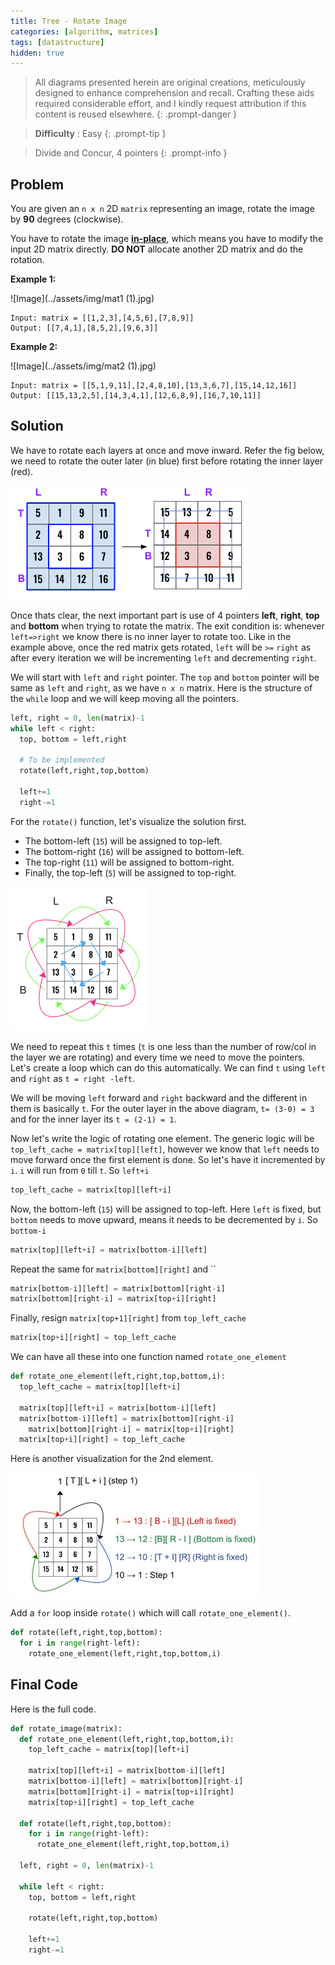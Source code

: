```yaml
---
title: Tree - Rotate Image
categories: [algorithm, matrices]
tags: [datastructure]
hidden: true
---
```


> All diagrams presented herein are original creations, meticulously designed to enhance comprehension and recall. Crafting these aids required considerable effort, and I kindly request attribution if this content is reused elsewhere.
{: .prompt-danger }

> **Difficulty** :  Easy
{: .prompt-tip }

> Divide and Concur, 4 pointers
{: .prompt-info }

## Problem

You are given an `n x n` 2D `matrix` representing an image, rotate the image by **90** degrees (clockwise).

You have to rotate the image [**in-place**](https://en.wikipedia.org/wiki/In-place_algorithm), which means you have to modify the input 2D matrix directly. **DO NOT** allocate another 2D matrix and do the rotation.

**Example 1:**

![Image](../assets/img/mat1 (1).jpg)

```
Input: matrix = [[1,2,3],[4,5,6],[7,8,9]]
Output: [[7,4,1],[8,5,2],[9,6,3]]
```

**Example 2:**

![Image](../assets/img/mat2 (1).jpg)

```
Input: matrix = [[5,1,9,11],[2,4,8,10],[13,3,6,7],[15,14,12,16]]
Output: [[15,13,2,5],[14,3,4,1],[12,6,8,9],[16,7,10,11]]
```

## Solution

We have to rotate each layers at once and move inward. Refer the fig below, we need to rotate the outer later (in blue) first before rotating the inner layer (red). 

![image-20240508160254631](../assets/img/image-20240508160254631.png)

Once thats clear, the next important part is use of 4 pointers **left**, **right**, **top** and **bottom** when trying to rotate the matrix. The exit condition is: whenever `left=>right` we know there is no inner layer to rotate too. Like in the example above, once the red matrix gets rotated, `left` will be `>=`  `right` as after every iteration we will be incrementing `left` and decrementing `right`.

We will start with `left` and `right` pointer. The `top` and `bottom` pointer will be same as `left` and `right`, as we have `n x n` matrix. Here is the structure of the `while` loop and we will keep moving all the pointers. 

```python
left, right = 0, len(matrix)-1
while left < right:
  top, bottom = left,right
  
  # To be implemented
  rotate(left,right,top,bottom)
  
  left+=1
  right-=1
```

For the `rotate()` function, let's visualize the solution first. 

- The bottom-left (`15`) will be assigned to top-left.
- The bottom-right (`16`) will be assigned to bottom-left.
- The top-right (`11`) will be assigned to  bottom-right.
- Finally, the top-left (`5`) will be assigned to top-right.

![image-20240508160254631](../assets/img/image-20240508175949535.png)

We need to repeat this `t` times (`t` is one less than the number of row/col in the layer we are rotating) and every time we need to move the pointers. Let's create a loop which can do this automatically. We can find `t` using `left` and `right` as `t = right -left`.

We will be moving `left` forward and `right` backward and the different in them is basically `t`. For the outer layer in the above diagram, `t= (3-0) = 3` and for the inner layer its `t = (2-1) = 1`.

Now let's write the logic of rotating one element. The generic logic will be `top_left_cache = matrix[top][left]`, however we know that `left` needs to move forward once the first element is done. So let's have it incremented by `i`. `i` will run from `0` till `t`. So `left+i`

```python
top_left_cache = matrix[top][left+i]
```

Now, the bottom-left (`15`) will be assigned to top-left. Here `left` is fixed, but `bottom` needs to move upward, means it needs to be decremented by `i`. So `bottom-i`

```python
matrix[top][left+i] = matrix[bottom-i][left]
```

Repeat the same for `matrix[bottom][right]` and ``

```python
matrix[bottom-i][left] = matrix[bottom][right-i]
matrix[bottom][right-i] = matrix[top+i][right]
```

Finally, resign `matrix[top+1][right]` from `top_left_cache`

```python
matrix[top+i][right] = top_left_cache
```

We can have all these into one function named `rotate_one_element`

```python
def rotate_one_element(left,right,top,bottom,i):
  top_left_cache = matrix[top][left+i]
  
  matrix[top][left+i] = matrix[bottom-i][left]
  matrix[bottom-i][left] = matrix[bottom][right-i]
	matrix[bottom][right-i] = matrix[top+i][right]
  matrix[top+i][right] = top_left_cache
```

Here is another visualization for the 2nd element.

![image-20240508183345148](../assets/img/image-20240508183345148.jpg)

Add a `for` loop inside `rotate()` which will call `rotate_one_element()`.

```python
def rotate(left,right,top,bottom):
  for i in range(right-left):
    rotate_one_element(left,right,top,bottom,i)
```

## Final Code

Here is the full code.

```python
def rotate_image(matrix):
  def rotate_one_element(left,right,top,bottom,i):
    top_left_cache = matrix[top][left+i]

    matrix[top][left+i] = matrix[bottom-i][left]
    matrix[bottom-i][left] = matrix[bottom][right-i]
    matrix[bottom][right-i] = matrix[top+i][right]
    matrix[top+i][right] = top_left_cache

  def rotate(left,right,top,bottom):
    for i in range(right-left):
      rotate_one_element(left,right,top,bottom,i)
    
  left, right = 0, len(matrix)-1
  
  while left < right:
    top, bottom = left,right

    rotate(left,right,top,bottom)

    left+=1
    right-=1
```







